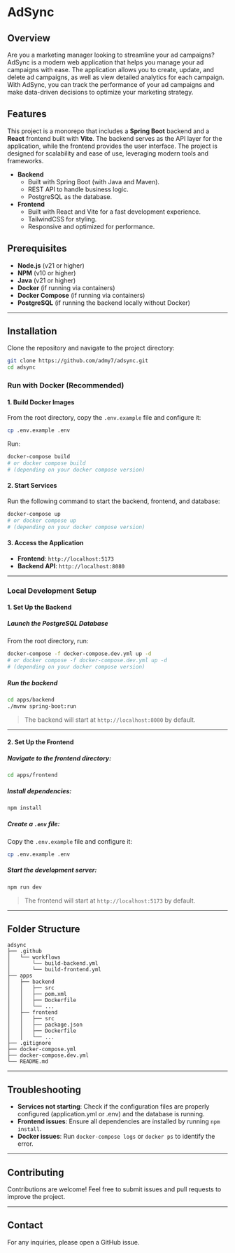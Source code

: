 # AdSync

## Overview

Are you a marketing manager looking to streamline your ad campaigns? AdSync is a modern web application that helps you
manage your ad campaigns with ease. The application allows you to create, update, and delete ad campaigns, as well as
view detailed analytics for each campaign. With AdSync, you can track the performance of your ad campaigns and make
data-driven decisions to optimize your marketing strategy.

## Features

This project is a monorepo that includes a **Spring Boot** backend and a **React** frontend built with **Vite**. The
backend serves as the API layer for the application, while the frontend provides the user interface. The project is
designed for scalability and ease of use, leveraging modern tools and frameworks.

- **Backend**
    - Built with Spring Boot (with Java and Maven).
    - REST API to handle business logic.
    - PostgreSQL as the database.
- **Frontend**
    - Built with React and Vite for a fast development experience.
    - TailwindCSS for styling.
    - Responsive and optimized for performance.

## Prerequisites

- **Node.js** (v21 or higher)
- **NPM** (v10 or higher)
- **Java** (v21 or higher)
- **Docker** (if running via containers)
- **Docker Compose** (if running via containers)
- **PostgreSQL** (if running the backend locally without Docker)

---

## Installation

Clone the repository and navigate to the project directory:

```bash
git clone https://github.com/admy7/adsync.git
cd adsync
```

### Run with Docker (Recommended)

#### 1. Build Docker Images

From the root directory, copy the `.env.example` file and configure it:

```bash
cp .env.example .env
```

Run:

```bash
docker-compose build
# or docker compose build 
# (depending on your docker compose version)
```

#### 2. Start Services

Run the following command to start the backend, frontend, and database:

```bash
docker-compose up
# or docker compose up
# (depending on your docker compose version)
```

#### 3. Access the Application

- **Frontend**: `http://localhost:5173`
- **Backend API**: `http://localhost:8080`

----

### Local Development Setup

#### 1. Set Up the Backend

##### Launch the PostgreSQL Database

From the root directory, run:

```bash
docker-compose -f docker-compose.dev.yml up -d
# or docker compose -f docker-compose.dev.yml up -d
# (depending on your docker compose version)
```

##### Run the backend

```bash
cd apps/backend
./mvnw spring-boot:run
```

> The backend will start at `http://localhost:8080` by default.

---

#### 2. Set Up the Frontend

##### Navigate to the frontend directory:

```bash
cd apps/frontend
```

##### Install dependencies:

```bash
npm install
```

##### Create a `.env` file:

Copy the `.env.example` file and configure it:

```bash
cp .env.example .env
```

##### Start the development server:

```bash
npm run dev
```

> The frontend will start at `http://localhost:5173` by default.

---

## Folder Structure

```
adsync
├── .github
│   └── workflows
│       └── build-backend.yml
│       └── build-frontend.yml
├── apps
│   ├── backend
│   │   ├── src
│   │   ├── pom.xml
│   │   ├── Dockerfile
│   │   └── ...
│   ├── frontend
│   │   ├── src
│   │   ├── package.json
│   │   ├── Dockerfile
│   │   └── ...
├── .gitignore
├── docker-compose.yml
├── docker-compose.dev.yml
└── README.md
```

---

## Troubleshooting

- **Services not starting**: Check if the configuration files are properly configured (application.yml or .env) and the database is running.
- **Frontend issues**: Ensure all dependencies are installed by running `npm install`.
- **Docker issues**: Run `docker-compose logs` or `docker ps` to identify the error.
---

## Contributing

Contributions are welcome! Feel free to submit issues and pull requests to improve the project.

---

## Contact

For any inquiries, please open a GitHub issue.


